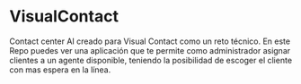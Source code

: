 # VisualContact
Contact center AI creado para Visual Contact como un reto técnico. En este Repo puedes ver una aplicación que te permite como administrador asignar clientes a un agente disponible, teniendo la posibilidad de escoger el cliente con mas espera en la línea.
